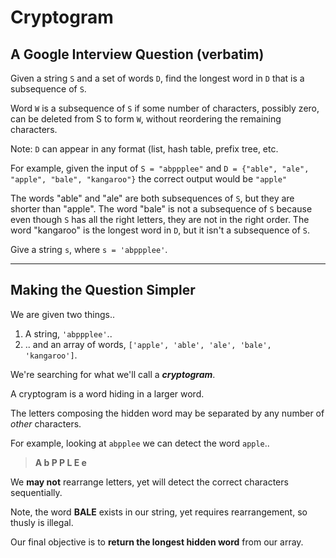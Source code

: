 # Cryptogram

## A Google Interview Question (verbatim)

Given a string `S` and a set of words `D`, find the longest word in `D` that is a subsequence of `S`.

Word `W` is a subsequence of `S` if some number of characters, possibly zero, can be deleted from S to form `W`, without reordering the remaining characters.

Note: `D` can appear in any format (list, hash table, prefix tree, etc.

For example, given the input of `S = "abppplee"` and `D = {"able", "ale", "apple", "bale", "kangaroo"}` the correct output would be `"apple"`

The words "able" and "ale" are both subsequences of `S`, but they are shorter than "apple".
The word "bale" is not a subsequence of `S` because even though `S` has all the right letters, they are not in the right order.
The word "kangaroo" is the longest word in `D`, but it isn't a subsequence of `S`.

Give a string `s`, where `s = 'abppplee'`.

---

## Making the Question Simpler

We are given two things..

  1. A string, `'abppplee'`..
  1. .. and an array of words, `['apple', 'able', 'ale', 'bale', 'kangaroo']`.

We're searching for what we'll call a _**cryptogram**_.

A cryptogram is a word hiding in a larger word.

The letters composing the hidden word may be separated by any number of _other_ characters.

For example, looking at `abpplee` we can detect the word `apple`..

> **A b P P L E e**

We **may not** rearrange letters, yet will detect the correct characters sequentially.

Note, the word **BALE** exists in our string, yet requires rearrangement, so thusly is illegal.

Our final objective is to **return the longest hidden word** from our array.